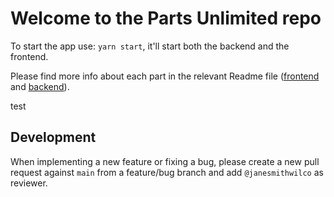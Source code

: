 # Welcome to the Parts Unlimited repo

To start the app use: `yarn start`, it'll start both the backend and the frontend.

Please find more info about each part in the relevant Readme file ([frontend](frontend/readme.md) and [backend](backend/README.md)).

test

## Development

When implementing a new feature or fixing a bug, please create a new pull request against `main` from a feature/bug branch and add `@janesmithwilco` as reviewer.
